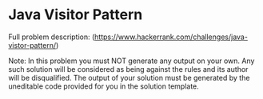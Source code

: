 # Java Visitor Pattern

Full problem description: (https://www.hackerrank.com/challenges/java-vistor-pattern/)

Note: In this problem you must NOT generate any output on your own. Any such solution will be considered as being against the rules and its author will be disqualified. The output of your solution must be generated by the uneditable code provided for you in the solution template.
